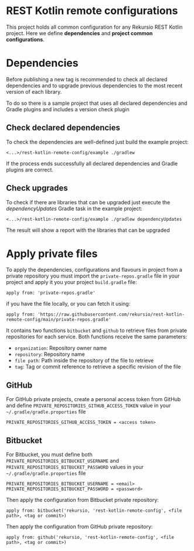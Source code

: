 # REST Kotlin remote configurations
This project holds all common configuration for any Rekursio REST Kotlin project. Here we define **dependencies** and **project common configurations**.

# Dependencies
Before publishing a new tag is recommended to check all declared dependencies and to upgrade previous dependencies to the most recent version of each library.

To do so there is a sample project that uses all declared dependencies and Gradle plugins and includes a version check plugin

## Check declared dependencies
To check the dependencies are well-defined just build the example project:

`<...>/rest-kotlin-remote-config/example ./gradlew`

If the process ends successfully all declared dependencies and Gradle plugins are correct.

## Check upgrades
To check if there are libraries that can be upgraded just execute the *dependencyUpdates* Gradle task in the example project:

`<...>/rest-kotlin-remote-config/example ./gradlew dependencyUpdates`

The result will show a report with the libraries that can be upgraded

# Apply private files
To apply the dependencies, configurations and flavours in project from a private repository you must import the `private-repos.gradle` file in your project and apply it you your project `build.gradle` file:

`apply from: 'private-repos.gradle'`

if you have the file locally, or you can fetch it using:

`apply from: 'https://raw.githubusercontent.com/rekursio/rest-kotlin-remote-config/main/private-repos.gradle'`

It contains two functions `bitbucket` and `github` to retrieve files from private repositories for each service.
Both functions receive the same parameters:
 
*  `organization`: Repository owner name
*  `repository`: Repository name
*  `file path`: Path inside the repository of the file to retrieve
*  `tag`: Tag or commit reference to retrieve a specific revision of the file

## GitHub
For GitHub private projects, create a personal access token from GitHub and define `PRIVATE_REPOSITORIES_GITHUB_ACCESS_TOKEN` value in your `~/.gradle/gradle.proporties` file

```
PRIVATE_REPOSITORIES_GITHUB_ACCESS_TOKEN = <access token>
```

## Bitbucket
For Bitbucket, you must define both `PRIVATE_REPOSITORIES_BITBUCKET_USERNAME` and `PRIVATE_REPOSITORIES_BITBUCKET_PASSWORD` values in your `~/.gradle/gradle.proporties` file

```
PRIVATE_REPOSITORIES_BITBUCKET_USERNAME = <email>
PRIVATE_REPOSITORIES_BITBUCKET_PASSWORD = <password>
```

Then apply the configuration from Bitbucket private repository:

`apply from: bitbucket('rekursio, 'rest-kotlin-remote-config', <file path>, <tag or commit>)` 




Then apply the configuration from GitHub private repository:

`apply from: github('rekursio, 'rest-kotlin-remote-config', <file path>, <tag or commit>)`

